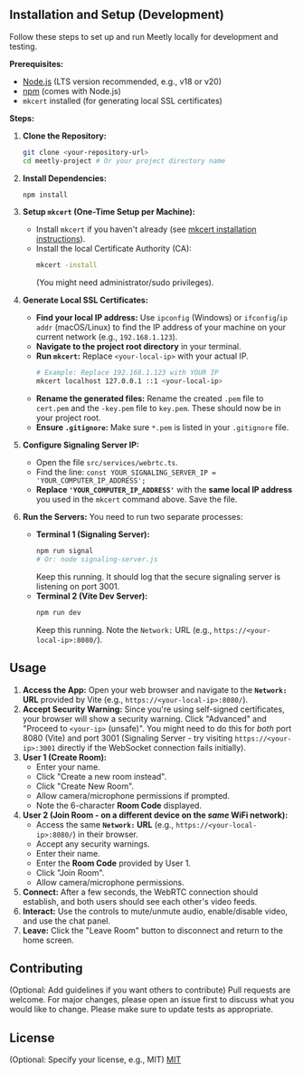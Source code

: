 
## Installation and Setup (Development)

Follow these steps to set up and run Meetly locally for development and testing.

**Prerequisites:**

*   [Node.js](https://nodejs.org/) (LTS version recommended, e.g., v18 or v20)
*   [npm](https://www.npmjs.com/) (comes with Node.js)
*   `mkcert` installed (for generating local SSL certificates)

**Steps:**

1.  **Clone the Repository:**
    ```bash
    git clone <your-repository-url>
    cd meetly-project # Or your project directory name
    ```

2.  **Install Dependencies:**
    ```bash
    npm install
    ```

3.  **Setup `mkcert` (One-Time Setup per Machine):**
    *   Install `mkcert` if you haven't already (see [mkcert installation instructions](https://github.com/FiloSottile/mkcert#installation)).
    *   Install the local Certificate Authority (CA):
        ```bash
        mkcert -install
        ```
        (You might need administrator/sudo privileges).

4.  **Generate Local SSL Certificates:**
    *   **Find your local IP address:** Use `ipconfig` (Windows) or `ifconfig`/`ip addr` (macOS/Linux) to find the IP address of your machine on your current network (e.g., `192.168.1.123`).
    *   **Navigate to the project root directory** in your terminal.
    *   **Run `mkcert`:** Replace `<your-local-ip>` with your actual IP.
        ```bash
        # Example: Replace 192.168.1.123 with YOUR IP
        mkcert localhost 127.0.0.1 ::1 <your-local-ip>
        ```
    *   **Rename the generated files:** Rename the created `.pem` file to `cert.pem` and the `-key.pem` file to `key.pem`. These should now be in your project root.
    *   **Ensure `.gitignore`:** Make sure `*.pem` is listed in your `.gitignore` file.

5.  **Configure Signaling Server IP:**
    *   Open the file `src/services/webrtc.ts`.
    *   Find the line: `const YOUR_SIGNALING_SERVER_IP = 'YOUR_COMPUTER_IP_ADDRESS';`
    *   **Replace `'YOUR_COMPUTER_IP_ADDRESS'`** with the **same local IP address** you used in the `mkcert` command above. Save the file.

6.  **Run the Servers:** You need to run two separate processes:
    *   **Terminal 1 (Signaling Server):**
        ```bash
        npm run signal
        # Or: node signaling-server.js
        ```
        Keep this running. It should log that the secure signaling server is listening on port 3001.
    *   **Terminal 2 (Vite Dev Server):**
        ```bash
        npm run dev
        ```
        Keep this running. Note the `Network:` URL (e.g., `https://<your-local-ip>:8080/`).

## Usage

1.  **Access the App:** Open your web browser and navigate to the **`Network:` URL** provided by Vite (e.g., `https://<your-local-ip>:8080/`).
2.  **Accept Security Warning:** Since you're using self-signed certificates, your browser will show a security warning. Click "Advanced" and "Proceed to `<your-ip>` (unsafe)". You might need to do this for *both* port 8080 (Vite) and port 3001 (Signaling Server - try visiting `https://<your-ip>:3001` directly if the WebSocket connection fails initially).
3.  **User 1 (Create Room):**
    *   Enter your name.
    *   Click "Create a new room instead".
    *   Click "Create New Room".
    *   Allow camera/microphone permissions if prompted.
    *   Note the 6-character **Room Code** displayed.
4.  **User 2 (Join Room - on a different device on the *same* WiFi network):**
    *   Access the same **`Network:` URL** (e.g., `https://<your-local-ip>:8080/`) in their browser.
    *   Accept any security warnings.
    *   Enter their name.
    *   Enter the **Room Code** provided by User 1.
    *   Click "Join Room".
    *   Allow camera/microphone permissions.
5.  **Connect:** After a few seconds, the WebRTC connection should establish, and both users should see each other's video feeds.
6.  **Interact:** Use the controls to mute/unmute audio, enable/disable video, and use the chat panel.
7.  **Leave:** Click the "Leave Room" button to disconnect and return to the home screen.

## Contributing

(Optional: Add guidelines if you want others to contribute)
Pull requests are welcome. For major changes, please open an issue first to discuss what you would like to change. Please make sure to update tests as appropriate.

## License

(Optional: Specify your license, e.g., MIT)
[MIT](https://choosealicense.com/licenses/mit/)

